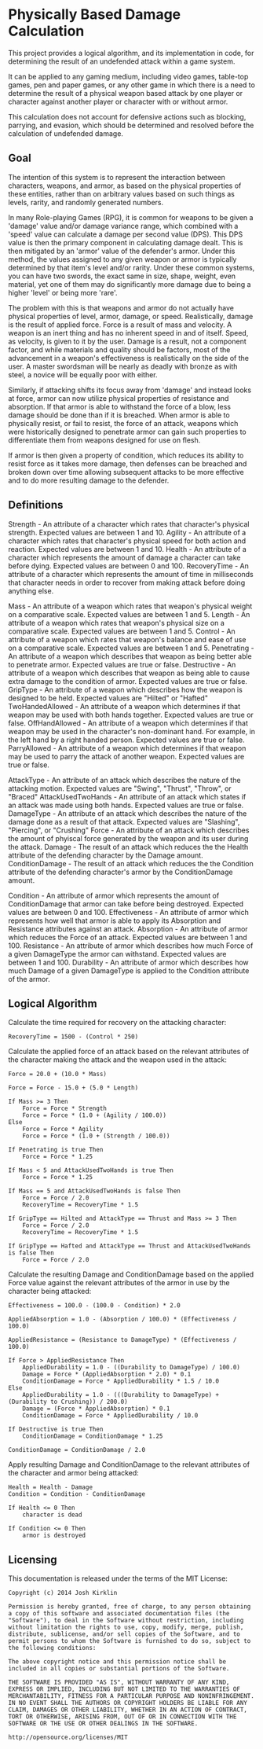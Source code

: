 Physically Based Damage Calculation
===================================

This project provides a logical algorithm, and its implementation in code, for determining the result of an undefended attack within a game system.

It can be applied to any gaming medium, including video games, table-top games, pen and paper games, or any other game in which there is a need to determine the result of a physical weapon based attack by one player or character against another player or character with or without armor.

This calculation does not account for defensive actions such as blocking, parrying, and evasion, which should be determined and resolved before the calculation of undefended damage.



Goal
----

The intention of this system is to represent the interaction between characters, weapons, and armor, as based on the physical properties of these entities, rather than on arbitrary values based on such things as levels, rarity, and randomly generated numbers.

In many Role-playing Games (RPG), it is common for weapons to be given a 'damage' value and/or damage variance range, which combined with a 'speed' value can calculate a damage per second value (DPS). This DPS value is then the primary component in calculating damage dealt. This is then mitigated by an 'armor' value of the defender's armor. Under this method, the values assigned to any given weapon or armor is typically determined by that item's level and/or rarity. Under these common systems, you can have two swords, the exact same in size, shape, weight, even material, yet one of them may do significantly more damage due to being a higher 'level' or being more 'rare'.

The problem with this is that weapons and armor do not actually have physical properties of level, armor, damage, or speed. Realistically, damage is the result of applied force. Force is a result of mass and velocity. A weapon is an inert thing and has no inherent speed in and of itself. Speed, as velocity, is given to it by the user. Damage is a result, not a component factor, and while materials and quality should be factors, most of the advancement in a weapon's effectiveness is realistically on the side of the user. A master swordsman will be nearly as deadly with bronze as with steel, a novice will be equally poor with either.

Similarly, if attacking shifts its focus away from 'damage' and instead looks at force, armor can now utilize physical properties of resistance and absorption. If that armor is able to withstand the force of a blow, less damage should be done than if it is breached. When armor is able to physically resist, or fail to resist, the force of an attack, weapons which were historically designed to penetrate armor can gain such properties to differentiate them from weapons designed for use on flesh.

If armor is then given a property of condition, which reduces its ability to resist force as it takes more damage, then defenses can be breached and broken down over time allowing subsequent attacks to be more effective and to do more resulting damage to the defender.



Definitions
-----------

Strength - An attribute of a character which rates that character's physical strength. Expected values are between 1 and 10.
Agility - An attribute of a character which rates that character's physical speed for both action and reaction. Expected values are between 1 and 10.
Health - An attribute of a character which represents the amount of damage a character can take before dying. Expected values are between 0 and 100.
RecoveryTime - An attribute of a character which represents the amount of time in milliseconds that character needs in order to recover from making attack before doing anything else.

Mass - An attribute of a weapon which rates that weapon's physical weight on a comparative scale. Expected values are between 1 and 5.
Length - An attribute of a weapon which rates that weapon's physical size on a comparative scale. Expected values are between 1 and 5.
Control - An attribute of a weapon which rates that weapon's balance and ease of use on a comparative scale. Expected values are between 1 and 5.
Penetrating - An attribute of a weapon which describes that weapon as being better able to penetrate armor. Expected values are true or false.
Destructive - An attribute of a weapon which describes that weapon as being able to cause extra damage to the condition of armor. Expected values are true or false.
GripType - An attribute of a weapon which describes how the weapon is designed to be held. Expected values are "Hilted" or "Hafted"
TwoHandedAllowed - An attribute of a weapon which determines if that weapon may be used with both hands together. Expected values are true or false.
OffHandAllowed - An attribute of a weapon which determines if that weapon may be used in the character's non-dominant hand. For example, in the left hand by a right handed person. Expected values are true or false.
ParryAllowed - An attribute of a weapon which determines if that weapon may be used to parry the attack of another weapon. Expected values are true or false.

AttackType - An attribute of an attack which describes the nature of the attacking motion. Expected values are "Swing", "Thrust", "Throw", or "Braced"
AttackUsedTwoHands - An attribute of an attack which states if an attack was made using both hands. Expected values are true or false.
DamageType - An attribute of an attack which describes the nature of the damage done as a result of that attack. Expected values are "Slashing", "Piercing", or "Crushing"
Force - An attribute of an attack which describes the amount of phyiscal force generated by the weapon and its user during the attack.
Damage - The result of an attack which reduces the the Health attribute of the defending character by the Damage amount.
ConditionDamage - The result of an attack which reduces the the Condition attribute of the defending character's armor by the ConditionDamage amount.

Condition - An attribute of armor which represents the amount of ConditionDamage that armor can take before being destroyed. Expected values are between 0 and 100.
Effectiveness - An attribute of armor which represents how well that armor is able to apply its Absorption and Resistance attributes against an attack.
Absorption - An attribute of armor which reduces the Force of an attack. Expected values are between 1 and 100.
Resistance - An attribute of armor which describes how much Force of a given DamageType the armor can withstand. Expected values are between 1 and 100.
Durability - An attribute of armor which describes how much Damage of a given DamageType is applied to the Condition attribute of the armor.



Logical Algorithm
-----------------

Calculate the time required for recovery on the attacking character:

	RecoveryTime = 1500 - (Control * 250)

Calculate the applied force of an attack based on the relevant attributes of the character making the attack and the weapon used in the attack:

	Force = 20.0 + (10.0 * Mass)

	Force = Force - 15.0 + (5.0 * Length)

	If Mass >= 3 Then 
		Force = Force * Strength 
		Force = Force * (1.0 + (Agility / 100.0))
	Else
		Force = Force * Agility
		Force = Force * (1.0 + (Strength / 100.0))
		
	If Penetrating is true Then
		Force = Force * 1.25
		
	If Mass < 5 and AttackUsedTwoHands is true Then
		Force = Force * 1.25

	If Mass == 5 and AttackUsedTwoHands is false Then
		Force = Force / 2.0
		RecoveryTime = RecoveryTime * 1.5
		
	If GripType == Hilted and AttackType == Thrust and Mass >= 3 Then
		Force = Force / 2.0
		RecoveryTime = RecoveryTime * 1.5
		
	If GripType == Hafted and AttackType == Thrust and AttackUsedTwoHands is false Then
		Force = Force / 2.0
		
Calculate the resulting Damage and ConditionDamage based on the applied Force value against the relevant attributes of the armor in use by the character being attacked:
	
	Effectiveness = 100.0 - (100.0 - Condition) * 2.0
	
	AppliedAbsorption = 1.0 - (Absorption / 100.0) * (Effectiveness / 100.0)
	
	AppliedResistance = (Resistance to DamageType) * (Effectiveness / 100.0)
	
	If Force > AppliedResistance Then
		AppliedDurability = 1.0 - ((Durability to DamageType) / 100.0)
		Damage = Force * (AppliedAbsorption * 2.0) * 0.1
		ConditionDamage = Force * AppliedDurability * 1.5 / 10.0
	Else
		AppliedDurability = 1.0 - (((Durability to DamageType) + (Durability to Crushing)) / 200.0)
		Damage = (Force * AppliedAbsorption) * 0.1
		ConditionDamage = Force * AppliedDurability / 10.0

	If Destructive is true Then
		ConditionDamage = ConditionDamage * 1.25
		
	ConditionDamage = ConditionDamage / 2.0		
		
Apply resulting Damage and ConditionDamage to the relevant attributes of the character and armor being attacked:

	Health = Health - Damage
	Condition = Condition - ConditionDamage
	
	If Health <= 0 Then
		character is dead
		
	If Condition <= 0 Then
		armor is destroyed
		
		
		
Licensing
---------		
		
This documentation is released under the terms of the MIT License:

    Copyright (c) 2014 Josh Kirklin
	
    Permission is hereby granted, free of charge, to any person obtaining a copy of this software and associated documentation files (the "Software"), to deal in the Software without restriction, including without limitation the rights to use, copy, modify, merge, publish, distribute, sublicense, and/or sell copies of the Software, and to permit persons to whom the Software is furnished to do so, subject to the following conditions:

    The above copyright notice and this permission notice shall be included in all copies or substantial portions of the Software.

    THE SOFTWARE IS PROVIDED "AS IS", WITHOUT WARRANTY OF ANY KIND, EXPRESS OR IMPLIED, INCLUDING BUT NOT LIMITED TO THE WARRANTIES OF MERCHANTABILITY, FITNESS FOR A PARTICULAR PURPOSE AND NONINFRINGEMENT. IN NO EVENT SHALL THE AUTHORS OR COPYRIGHT HOLDERS BE LIABLE FOR ANY CLAIM, DAMAGES OR OTHER LIABILITY, WHETHER IN AN ACTION OF CONTRACT, TORT OR OTHERWISE, ARISING FROM, OUT OF OR IN CONNECTION WITH THE SOFTWARE OR THE USE OR OTHER DEALINGS IN THE SOFTWARE.
	
	http://opensource.org/licenses/MIT
		